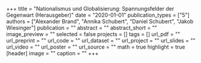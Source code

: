 +++
title = "Nationalismus und Globalisierung: Spannungsfelder der Gegenwart (Herausgeber)"
date = "2020-01-01"
publication_types = ["5"]
authors = ["Alexander Brand", "Annika Schubert", "Daniel Schubert", "Jakob Wiesinger"]
publication = ""
abstract = ""
abstract_short = ""
image_preview = ""
selected = false
projects = []
tags = []
url_pdf = ""
url_preprint = ""
url_code = ""
url_dataset = ""
url_project = ""
url_slides = ""
url_video = ""
url_poster = ""
url_source = ""
math = true
highlight = true
[header]
image = ""
caption = ""
+++
